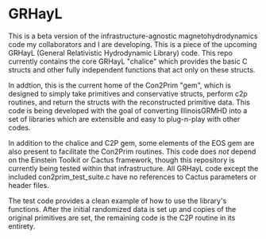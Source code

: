 # GRHayL
This is a beta version of the infrastructure-agnostic magnetohydrodynamics code
my collaborators and I are developing. This is a piece of the upcoming GRHayL
(General Relativistic Hydrodynamic Library) code. This repo currently contains the core
GRHayL "chalice" which provides the basic C structs and other fully independent functions
that act only on these structs.

In addtion, this is the current home of the Con2Prim "gem", which is designed to simply
take primitives and conservative structs, perform c2p routines, and return the structs
with the reconstructed primitive data. This code is being developed with the  goal of
converting IllinoisGRMHD into a set of libraries which are extensible and easy to
plug-n-play with other codes.

In addition to the chalice and C2P gem, some elements of the EOS gem are also present
to facilitate the Con2Prim routines. This code does *not* depend on the Einstein
Toolkit or Cactus framework, though this repository is currently being tested within
that infrastructure. All GRHayL code except the included con2prim_test_suite.c have no
references to Cactus parameters or header files.

The test code provides a clean example of how to use the library's functions. After
the initial randomized data is set up and copies of the original primitives are set,
the remaining code is the C2P routine in its entirety.
